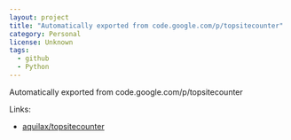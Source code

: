 ```yaml
---
layout: project
title: "Automatically exported from code.google.com/p/topsitecounter"
category: Personal
license: Unknown
tags:
  - github
  - Python
---
```


Automatically exported from code.google.com/p/topsitecounter

Links:


* [aquilax/topsitecounter](https://github.com/aquilax/topsitecounter)
